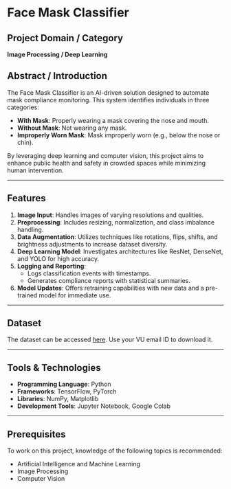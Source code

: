 # Face Mask Classifier

## Project Domain / Category
**Image Processing / Deep Learning**

## Abstract / Introduction
The Face Mask Classifier is an AI-driven solution designed to automate mask compliance monitoring. This system identifies individuals in three categories:
- **With Mask**: Properly wearing a mask covering the nose and mouth.
- **Without Mask**: Not wearing any mask.
- **Improperly Worn Mask**: Mask improperly worn (e.g., below the nose or chin).

By leveraging deep learning and computer vision, this project aims to enhance public health and safety in crowded spaces while minimizing human intervention.

---

## Features
1. **Image Input**: Handles images of varying resolutions and qualities.
2. **Preprocessing**: Includes resizing, normalization, and class imbalance handling.
3. **Data Augmentation**: Utilizes techniques like rotations, flips, shifts, and brightness adjustments to increase dataset diversity.
4. **Deep Learning Model**: Investigates architectures like ResNet, DenseNet, and YOLO for high accuracy.
5. **Logging and Reporting**:
   - Logs classification events with timestamps.
   - Generates compliance reports with statistical summaries.
6. **Model Updates**: Offers retraining capabilities with new data and a pre-trained model for immediate use.

---

## Dataset
The dataset can be accessed [here](https://drive.google.com/drive/folders/1jfwHQN7WXv0mLFXjzZgbgjvDURk1wJ5m?usp=sharing). Use your VU email ID to download it.

---

## Tools & Technologies
- **Programming Language**: Python
- **Frameworks**: TensorFlow, PyTorch
- **Libraries**: NumPy, Matplotlib
- **Development Tools**: Jupyter Notebook, Google Colab
---

## Prerequisites
To work on this project, knowledge of the following topics is recommended:
- Artificial Intelligence and Machine Learning
- Image Processing
- Computer Vision
